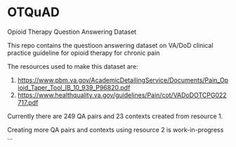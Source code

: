 # OTQuAD
Opioid Therapy Question Answering Dataset

This repo contains the questioon answering dataset on VA/DoD clinical practice guideline for opioid therapy for chronic pain

The resources used to make this dataset are:

  1. https://www.pbm.va.gov/AcademicDetailingService/Documents/Pain_Opioid_Taper_Tool_IB_10_939_P96820.pdf
  2. https://www.healthquality.va.gov/guidelines/Pain/cot/VADoDOTCPG022717.pdf

Currently there are 249 QA pairs and 23 contexts created from resource 1.

Creating more QA pairs and contexts using resource 2 is work-in-progress ...
